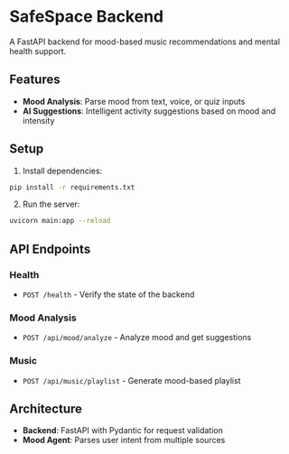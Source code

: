 # SafeSpace Backend

A FastAPI backend for mood-based music recommendations and mental health support.

## Features

- **Mood Analysis**: Parse mood from text, voice, or quiz inputs
- **AI Suggestions**: Intelligent activity suggestions based on mood and intensity

## Setup

1. Install dependencies:
```bash
pip install -r requirements.txt
```

2. Run the server:
```bash
uvicorn main:app --reload
```

## API Endpoints

### Health

- `POST /health` - Verify the state of the backend

### Mood Analysis
- `POST /api/mood/analyze` - Analyze mood and get suggestions

### Music
- `POST /api/music/playlist` - Generate mood-based playlist

## Architecture

- **Backend**: FastAPI with Pydantic for request validation
- **Mood Agent**: Parses user intent from multiple sources
